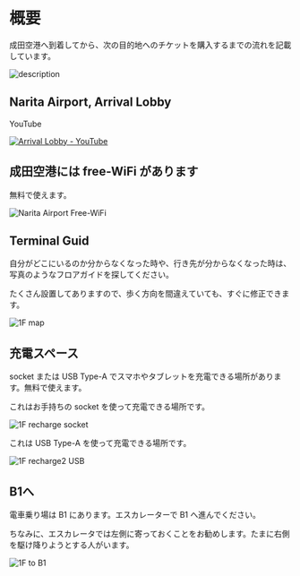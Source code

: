 # 概要

成田空港へ到着してから、次の目的地へのチケットを購入するまでの流れを記載しています。

![description](https://user-images.githubusercontent.com/56988/221177813-c98f9bea-9602-43ed-bc4e-197af5a915ad.png)

## Narita Airport, Arrival Lobby

YouTube

[![Arrival Lobby - YouTube](http://img.youtube.com/vi/b7DJ2pLqav4/1.jpg)](https://www.youtube.com/watch?v=b7DJ2pLqav4)

## 成田空港には free-WiFi があります

無料で使えます。

![Narita Airport Free-WiFi](https://user-images.githubusercontent.com/56988/221178238-ba6b308b-fb85-47a3-90cc-2006622b6e67.png)


## Terminal Guid

自分がどこにいるのか分からなくなった時や、行き先が分からなくなった時は、写真のようなフロアガイドを探してください。

たくさん設置してありますので、歩く方向を間違えていても、すぐに修正できます。

![1F map](https://user-images.githubusercontent.com/56988/221175660-d3235aa0-2b58-4533-9f7c-fddd9d5d5eb4.jpg)

## 充電スペース

socket または USB Type-A でスマホやタブレットを充電できる場所があります。無料で使えます。

これはお手持ちの socket を使って充電できる場所です。

![1F recharge socket](https://user-images.githubusercontent.com/56988/221176966-bfc837a5-25ba-489a-a0b4-e08ad7fcb40e.jpg)

これは USB Type-A を使って充電できる場所です。

![1F recharge2 USB](https://user-images.githubusercontent.com/56988/221179026-ad9ff427-3a16-4f1b-987e-da49922fbff8.jpg)

## B1へ

電車乗り場は B1 にあります。エスカレーターで B1 へ進んでください。

ちなみに、エスカレータでは左側に寄っておくことをお勧めします。たまに右側を駆け降りようとする人がいます。

![1F to B1](https://user-images.githubusercontent.com/56988/221181951-9f1ebcd6-5038-412f-9465-8c14b431d8dd.jpg)
